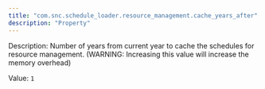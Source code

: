```yaml
---
title: "com.snc.schedule_loader.resource_management.cache_years_after"
description: "Property"
---
```


Description: Number of years from current year to cache the schedules for resource management. (WARNING: Increasing this value will increase the memory overhead)

Value: `1`
